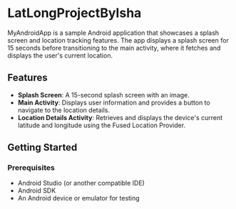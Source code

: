 # LatLongProjectByIsha


MyAndroidApp is a sample Android application that showcases a splash screen and location tracking features. The app displays a splash screen for 15 seconds before transitioning to the main activity, where it fetches and displays the user's current location.

## Features

- **Splash Screen**: A 15-second splash screen with an image.
- **Main Activity**: Displays user information and provides a button to navigate to the location details.
- **Location Details Activity**: Retrieves and displays the device's current latitude and longitude using the Fused Location Provider.

## Getting Started

### Prerequisites

- Android Studio (or another compatible IDE)
- Android SDK
- An Android device or emulator for testing

